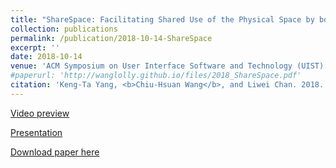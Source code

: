```yaml
---
title: "ShareSpace: Facilitating Shared Use of the Physical Space by both VR Head-Mounted Display and External Users"
collection: publications
permalink: /publication/2018-10-14-ShareSpace
excerpt: ''
date: 2018-10-14
venue: 'ACM Symposium on User Interface Software and Technology (UIST) 2018'
#paperurl: 'http://wanglolly.github.io/files/2018_ShareSpace.pdf'
citation: 'Keng-Ta Yang, <b>Chiu-Hsuan Wang</b>, and Liwei Chan. 2018. ShareSpace: Facilitating Shared Use of the Physical Space by both VR Head-Mounted Display and External Users. In Proceedings of the 31st Annual ACM Symposium on User Interface Software and Technology (UIST ’18). Association for Computing Machinery, New York, NY, USA, 499–509. '
---
```

[Video preview](https://www.youtube.com/watch?v=Q0EDffHSOqQ)

[Presentation](https://www.youtube.com/watch?v=fmbMHZ2yPUE)

[Download paper here](http://wanglolly.github.io/files/2018_ShareSpace.pdf)
